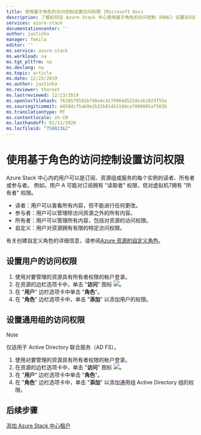 ```yaml
---
title: 使用基于角色的访问控制设置访问权限 |Microsoft Docs
description: 了解如何在 Azure Stack 中心使用基于角色的访问控制（RBAC）设置访问权限。
services: azure-stack
documentationcenter: ''
author: justinha
manager: femila
editor: ''
ms.service: azure-stack
ms.workload: na
ms.tgt_pltfrm: na
ms.devlang: na
ms.topic: article
ms.date: 12/23/2019
ms.author: justinha
ms.reviewer: thoroet
ms.lastreviewed: 12/23/2019
ms.openlocfilehash: 7630579591b7d6e4c4179964d522dceb1023f55e
ms.sourcegitcommit: d450dcf5ab9e2b22b8145319dca7098065af563b
ms.translationtype: MT
ms.contentlocale: zh-CN
ms.lasthandoff: 01/11/2020
ms.locfileid: "75882362"
---
```

# <a name="set-access-permissions-using-role-based-access-control"></a>使用基于角色的访问控制设置访问权限

Azure Stack 中心内的用户可以是订阅、资源组或服务的每个实例的读者、所有者或参与者。 例如，用户 A 可能对订阅拥有 "读取者" 权限，但对虚拟机7拥有 "所有者" 权限。

 - 读者：用户可以查看所有内容，但不能进行任何更改。
 - 参与者：用户可以管理除访问资源之外的所有内容。
 - 所有者：用户可以管理所有内容，包括对资源的访问权限。
 - 自定义：用户对资源拥有有限的特定访问权限。

 有关创建自定义角色的详细信息，请参阅[Azure 资源的自定义角色](https://docs.microsoft.com/azure/role-based-access-control/custom-roles)。

## <a name="set-access-permissions-for-a-user"></a>设置用户的访问权限

1. 使用对要管理的资源具有所有者权限的帐户登录。
2. 在资源的边栏选项卡中，单击 "**访问**" 图标 ![](media/azure-stack-manage-permissions/image1.png)。
3. 在 "**用户**" 边栏选项卡中单击 "**角色**"。
4. 在 "**角色**" 边栏选项卡中，单击 "**添加**" 以添加用户的权限。

## <a name="set-access-permissions-for-a-universal-group"></a>设置通用组的访问权限 

> [!Note]
> 仅适用于 Active Directory 联合服务（AD FS）。

1. 使用对要管理的资源具有所有者权限的帐户登录。
2. 在资源的边栏选项卡中，单击 "**访问**" 图标 ![](media/azure-stack-manage-permissions/image1.png)。
3. 在 "**用户**" 边栏选项卡中单击 "**角色**"。
4. 在 "**角色**" 边栏选项卡中，单击 "**添加**" 以添加通用组 Active Directory 组的权限。

## <a name="next-steps"></a>后续步骤

[添加 Azure Stack 中心租户](azure-stack-add-new-user-aad.md)